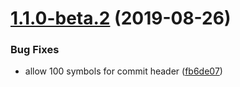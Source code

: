 # [1.1.0-beta.2](https://github.com/gavar/wrench/compare/v/commit-lint-config/1.1.0-beta.1@beta...v/commit-lint-config/1.1.0-beta.2@beta) (2019-08-26)


### Bug Fixes

* allow 100 symbols for commit header ([fb6de07](https://github.com/gavar/wrench/commit/fb6de07))
